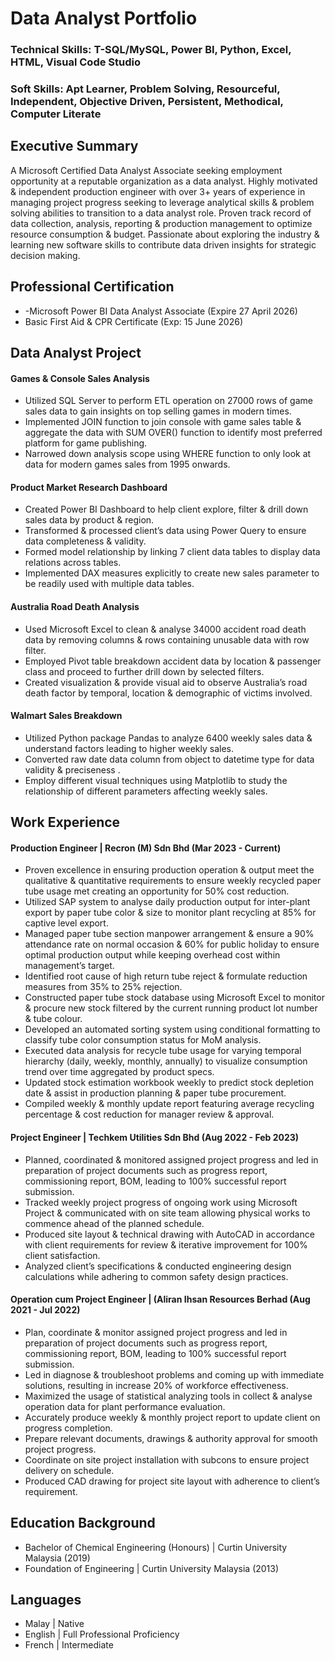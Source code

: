 # Data Analyst Portfolio

### Technical Skills: T-SQL/MySQL, Power BI, Python, Excel, HTML, Visual Code Studio

### Soft Skills: Apt Learner, Problem Solving, Resourceful, Independent, Objective Driven, Persistent, Methodical, Computer Literate

## Executive Summary
A Microsoft Certified Data Analyst Associate seeking employment opportunity at a reputable organization as a data analyst. Highly motivated & independent production engineer with over 3+ years of experience in managing project progress seeking to leverage analytical skills & problem solving abilities to transition to a data analyst role. Proven track record of data collection, analysis, reporting & production management to optimize resource consumption & budget. Passionate about exploring the industry & learning new software skills to contribute data driven insights for strategic decision making. 

## Professional Certification
- -Microsoft Power BI Data Analyst Associate (Expire 27 April 2026)
- Basic First Aid & CPR Certificate (Exp: 15 June 2026)

## Data Analyst Project
#### Games & Console Sales Analysis	                
- Utilized SQL Server to perform ETL operation on 27000 rows of game sales data to gain insights on top selling games in modern times.
- Implemented JOIN function to join console with game sales table & aggregate the data with SUM OVER() function to identify most preferred platform for game publishing.
- Narrowed down analysis scope using WHERE function to only look at data for modern games sales from 1995 onwards.

#### Product Market Research Dashboard	                
 - Created Power BI Dashboard to help client explore, filter & drill down sales data by product & region.
 - Transformed & processed client’s data using Power Query to ensure data completeness & validity.
 - Formed model relationship by linking 7 client data tables to display data relations across tables.
 - Implemented DAX measures explicitly to create new sales parameter to be readily used with multiple data tables.

#### Australia Road Death Analysis	                
- Used Microsoft Excel to clean & analyse 34000 accident road death data by removing columns & rows containing unusable data with row filter.
- Employed Pivot table breakdown accident data by location & passenger class and proceed to further drill down by selected filters.
- Created visualization & provide visual aid to observe Australia’s road death factor by temporal, location & demographic of victims involved.

#### Walmart Sales Breakdown	                
- Utilized Python package Pandas to analyze 6400 weekly sales data & understand factors leading to higher weekly sales.
- Converted raw date data column from object to datetime type for data validity & preciseness .
- Employ different visual techniques using Matplotlib to study the relationship of different parameters affecting weekly sales.

## Work Experience
#### Production Engineer | Recron (M) Sdn Bhd (Mar 2023 - Current)
-  Proven excellence in ensuring production operation & output meet the qualitative & quantitative requirements to ensure weekly recycled paper tube usage met creating an opportunity for 50% cost reduction.
-  Utilized SAP system to analyse daily production output for inter-plant export by paper tube color & size to monitor plant recycling at 85% for captive level export.
-  Managed paper tube section manpower arrangement & ensure a 90% attendance rate on normal occasion & 60% for public holiday to ensure optimal production output while keeping overhead cost within management’s target.
-  Identified root cause of high return tube reject & formulate reduction measures from 35% to 25% rejection.
-  Constructed paper tube stock database using Microsoft Excel to monitor & procure new stock filtered by the current running product lot number & tube colour.
-  Developed an automated sorting system using conditional formatting to classify tube color consumption status for MoM analysis.
-  Executed data analysis for recycle tube usage for varying temporal hierarchy (daily, weekly, monthly, annually) to visualize consumption trend over time aggregated by product specs.
-  Updated stock estimation workbook weekly to predict stock depletion date & assist in production planning & paper tube procurement.
-  Compiled weekly & monthly update report featuring average recycling percentage & cost reduction for manager review & approval.

#### Project Engineer | Techkem Utilities Sdn Bhd (Aug 2022 - Feb 2023)
- Planned, coordinated & monitored assigned project progress and led in preparation of project documents such as progress report, commissioning report, BOM, leading to 100% successful report submission.
- Tracked weekly project progress of ongoing work using Microsoft Project & communicated with on site team allowing physical works to commence ahead of the planned schedule.
- Produced site layout & technical drawing with AutoCAD in accordance with client requirements for review & iterative improvement for 100% client satisfaction.
- Analyzed client’s specifications & conducted engineering design calculations while adhering to common safety design practices.

#### Operation cum Project Engineer | (Aliran Ihsan Resources Berhad (Aug 2021 - Jul 2022)
- Plan, coordinate & monitor assigned project progress and led in preparation of project documents such as progress report, commissioning report, BOM, leading to 100% successful report submission.
- Led in diagnose & troubleshoot problems and coming up with immediate solutions, resulting in increase 20% of workforce effectiveness.
- Maximized the usage of statistical analyzing tools in collect & analyse operation data for plant performance evaluation.
- Accurately produce weekly & monthly project report to update client on progress completion.
- Prepare relevant documents, drawings & authority approval for smooth project progress.
- Coordinate on site project installation with subcons to ensure project delivery on schedule.
- Produced CAD drawing for project site layout with adherence to client’s requirement.

## Education Background
 - Bachelor of Chemical Engineering (Honours) | Curtin University Malaysia (2019)
 - Foundation of Engineering | Curtin University Malaysia (2013)

## Languages
- Malay | Native
- English | Full Professional Proficiency
- French | Intermediate


